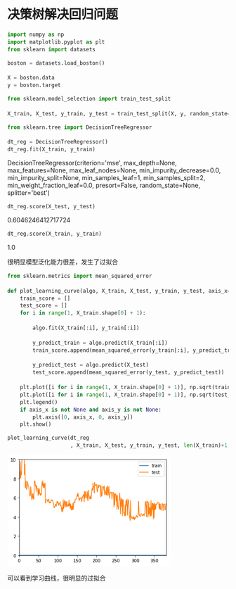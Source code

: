 
# 决策树解决回归问题

```python
import numpy as np
import matplotlib.pyplot as plt
from sklearn import datasets
```

```python
boston = datasets.load_boston()

X = boston.data
y = boston.target
```

```python
from sklearn.model_selection import train_test_split

X_train, X_test, y_train, y_test = train_test_split(X, y, random_state=666)
```

```python
from sklearn.tree import DecisionTreeRegressor

dt_reg = DecisionTreeRegressor()
dt_reg.fit(X_train, y_train)
```

DecisionTreeRegressor(criterion='mse', max_depth=None, max_features=None,
               max_leaf_nodes=None, min_impurity_decrease=0.0,
               min_impurity_split=None, min_samples_leaf=1,
               min_samples_split=2, min_weight_fraction_leaf=0.0,
               presort=False, random_state=None, splitter='best')

```python
dt_reg.score(X_test, y_test)
```

0.6046246412717724

```python
dt_reg.score(X_train, y_train)
```

1.0

很明显模型泛化能力很差，发生了过拟合

```python
from sklearn.metrics import mean_squared_error

def plot_learning_curve(algo, X_train, X_test, y_train, y_test, axis_x=None, axis_y=None):
    train_score = []
    test_score = []
    for i in range(1, X_train.shape[0] + 1):

        algo.fit(X_train[:i], y_train[:i])

        y_predict_train = algo.predict(X_train[:i])
        train_score.append(mean_squared_error(y_train[:i], y_predict_train))

        y_predict_test = algo.predict(X_test)
        test_score.append(mean_squared_error(y_test, y_predict_test))

    plt.plot([i for i in range(1, X_train.shape[0] + 1)], np.sqrt(train_score), label='train')
    plt.plot([i for i in range(1, X_train.shape[0] + 1)], np.sqrt(test_score), label='test')
    plt.legend()
    if axis_x is not None and axis_y is not None:
        plt.axis([0, axis_x, 0, axis_y])
    plt.show()
```

```python
plot_learning_curve(dt_reg
                    , X_train, X_test, y_train, y_test, len(X_train)+1, 10)
```

![png](..\assets\img\DecisionTree\7_output_9_0.png)

可以看到学习曲线，很明显的过拟合
